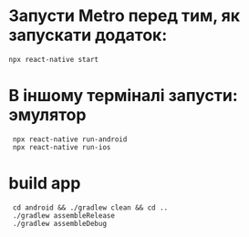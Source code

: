 
# Запусти Metro перед тим, як запускати додаток:
    npx react-native start

# В іншому терміналі запусти: эмулятор
     npx react-native run-android
     npx react-native run-ios

#  build app 
     cd android && ./gradlew clean && cd ..
     ./gradlew assembleRelease
     ./gradlew assembleDebug
